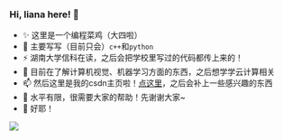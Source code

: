 ### Hi, liana here! 👋

- ✨ 这里是一个编程菜鸡（大四啦）
- 🔭 主要写写（目前只会）`c++`和`python`
- ⚡ 湖南大学信科在读，之后会把学校里写过的代码都传上来的！
- 🌱 目前在了解计算机视觉、机器学习方面的东西，之后想学学云计算相关
- 📫 然后这里是我的csdn主页啦！[点这里](https://blog.csdn.net/weixin_45677333)，之后会补上一些感兴趣的东西
- 🤔 水平有限，很需要大家的帮助！先谢谢大家~
- 👯 好耶！

![](https://github-readme-stats.vercel.app/api?username=Red-Pitaya)

